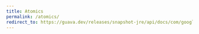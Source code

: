 ```yaml
---
title: Atomics
permalink: /atomics/
redirect_to: https://guava.dev/releases/snapshot-jre/api/docs/com/google/common/util/concurrent/Atomics.html
---
```

